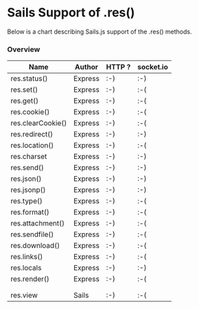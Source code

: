 # Sails Support of .res()
Below is a chart describing Sails.js support of the .res() methods.
### Overview

|Name| Author  | HTTP ?  | socket.io |
|----|-------------|---------|---------|
| res.status() | Express | :-) | :-) |
| res.set() | Express | :-) | :-( |
| res.get() | Express | :-) | :-( |
| res.cookie() | Express | :-) | :-( |
| res.clearCookie() | Express | :-) | :-( |
| res.redirect() | Express | :-) | :-) |
| res.location() | Express | :-) | :-( |
| res.charset | Express | :-) | :-) |
| res.send() | Express | :-) | :-) |
| res.json() | Express | :-) | :-) |
| res.jsonp() | Express | :-) | :-) |
| res.type() | Express | :-) | :-( |
| res.format() | Express | :-) | :-( |
| res.attachment() | Express | :-) | :-( |
| res.sendfile() | Express | :-) | :-( |
| res.download() | Express | :-) | :-( |
| res.links() | Express | :-) | :-( |
| res.locals | Express | :-) | :-) |
| res.render() | Express | :-) | :-( |
|||||
|||||
| res.view | Sails | :-) | :-( |
